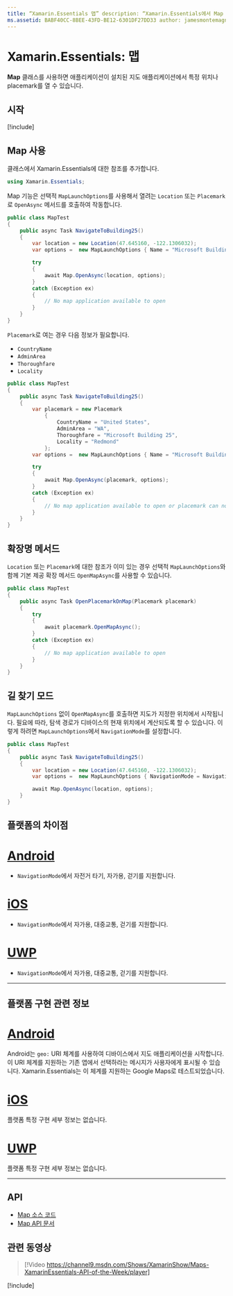 ```yaml
---
title: “Xamarin.Essentials 맵” description: “Xamarin.Essentials에서 Map 클래스를 사용하면 애플리케이션이 설치된 지도 애플리케이션에서 특정 위치나 placemark를 열 수 있습니다.”
ms.assetid: BABF40CC-8BEE-43FD-BE12-6301DF27DD33 author: jamesmontemagno ms.author: jamont ms.date: 05/26/2020 ms.custom: video no-loc: [Xamarin.Forms, Xamarin.Essentials]
---
```


# <a name="xamarinessentials-map"></a>Xamarin.Essentials: 맵

**Map** 클래스를 사용하면 애플리케이션이 설치된 지도 애플리케이션에서 특정 위치나 placemark를 열 수 있습니다.

## <a name="get-started"></a>시작

[!include[](~/essentials/includes/get-started.md)]

## <a name="using-map"></a>Map 사용

클래스에서 Xamarin.Essentials에 대한 참조를 추가합니다.

```csharp
using Xamarin.Essentials;
```

Map 기능은 선택적 `MapLaunchOptions`를 사용해서 열려는 `Location` 또는 `Placemark`로 `OpenAsync` 메서드를 호출하여 작동합니다.

```csharp
public class MapTest
{
    public async Task NavigateToBuilding25()
    {
        var location = new Location(47.645160, -122.1306032);
        var options =  new MapLaunchOptions { Name = "Microsoft Building 25" };

        try
        {
            await Map.OpenAsync(location, options);
        }
        catch (Exception ex)
        {
            // No map application available to open
        }
    }
}
```

`Placemark`로 여는 경우 다음 정보가 필요합니다.

- `CountryName`
- `AdminArea`
- `Thoroughfare`
- `Locality`

```csharp
public class MapTest
{
    public async Task NavigateToBuilding25()
    {
        var placemark = new Placemark
            {
                CountryName = "United States",
                AdminArea = "WA",
                Thoroughfare = "Microsoft Building 25",
                Locality = "Redmond"
            };
        var options =  new MapLaunchOptions { Name = "Microsoft Building 25" };

        try
        {
            await Map.OpenAsync(placemark, options);
        }
        catch (Exception ex)
        {
            // No map application available to open or placemark can not be located
        }
    }
}
```

## <a name="extension-methods"></a>확장명 메서드

`Location` 또는 `Placemark`에 대한 참조가 이미 있는 경우 선택적 `MapLaunchOptions`와 함께 기본 제공 확장 메서드 `OpenMapAsync`를 사용할 수 있습니다.

```csharp
public class MapTest
{
    public async Task OpenPlacemarkOnMap(Placemark placemark)
    {
        try
        {
            await placemark.OpenMapAsync();
        }
        catch (Exception ex)
        {
            // No map application available to open
        }
    }
}
```

## <a name="directions-mode"></a>길 찾기 모드

`MapLaunchOptions` 없이 `OpenMapAsync`를 호출하면 지도가 지정한 위치에서 시작됩니다. 필요에 따라, 탐색 경로가 디바이스의 현재 위치에서 계산되도록 할 수 있습니다. 이렇게 하려면 `MapLaunchOptions`에서 `NavigationMode`를 설정합니다.

```csharp
public class MapTest
{
    public async Task NavigateToBuilding25()
    {
        var location = new Location(47.645160, -122.1306032);
        var options =  new MapLaunchOptions { NavigationMode = NavigationMode.Driving };

        await Map.OpenAsync(location, options);
    }
}
```

## <a name="platform-differences"></a>플랫폼의 차이점

# <a name="android"></a>[Android](#tab/android)

- `NavigationMode`에서 자전거 타기, 자가용, 걷기를 지원합니다.

# <a name="ios"></a>[iOS](#tab/ios)

- `NavigationMode`에서 자가용, 대중교통, 걷기를 지원합니다.

# <a name="uwp"></a>[UWP](#tab/uwp)

- `NavigationMode`에서 자가용, 대중교통, 걷기를 지원합니다.

--------------

## <a name="platform-implementation-specifics"></a>플랫폼 구현 관련 정보

# <a name="android"></a>[Android](#tab/android)

Android는 `geo:` URI 체계를 사용하여 디바이스에서 지도 애플리케이션을 시작합니다. 이 URI 체계를 지원하는 기존 앱에서 선택하라는 메시지가 사용자에게 표시될 수 있습니다.  Xamarin.Essentials는 이 체계를 지원하는 Google Maps로 테스트되었습니다.

# <a name="ios"></a>[iOS](#tab/ios)

플랫폼 특정 구현 세부 정보는 없습니다.

# <a name="uwp"></a>[UWP](#tab/uwp)

플랫폼 특정 구현 세부 정보는 없습니다.

--------------

## <a name="api"></a>API

- [Map 소스 코드](https://github.com/xamarin/Essentials/tree/master/Xamarin.Essentials/Map)
- [Map API 문서](xref:Xamarin.Essentials.Map)

## <a name="related-video"></a>관련 동영상

> [!Video https://channel9.msdn.com/Shows/XamarinShow/Maps-XamarinEssentials-API-of-the-Week/player]

[!include[](~/essentials/includes/xamarin-show-essentials.md)]
